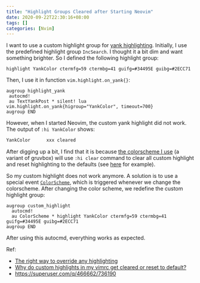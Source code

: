 ```yaml
---
title: "Highlight Groups Cleared after Starting Neovim"
date: 2020-09-22T22:30:16+08:00
tags: []
categories: [Nvim]
---
```


I want to use a custom highlight group for [yank highlighting](https://neovim.io/doc/user/lua.html#lua-highlight).
Initially, I use the predefined highlight group `IncSearch`. I thought it a bit
dim and want something brighter. So I defined the following highlight group:

<!--more-->

```vim
highlight YankColor ctermfg=59 ctermbg=41 guifg=#34495E guibg=#2ECC71
```

Then, I use it in function `vim.highlight.on_yank{}`:

```vim
augroup highlight_yank
 autocmd!
 au TextYankPost * silent! lua vim.highlight.on_yank{higroup="YankColor", timeout=700}
augroup END
```

However, when I started Neovim, the custom yank highlight did not work. The
output of `:hi YankColor` shows:

```txt
YankColor      xxx cleared
```

After digging up a bit, I find that it is because [the colorscheme I use](https://github.com/lifepillar/vim-gruvbox8)
(a variant of gruvbox) will use `:hi clear` command to clear all custom
highlight and reset highlighting to the defaults (see [here](https://github.com/lifepillar/vim-gruvbox8/blob/master/colors/gruvbox8.vim#L11) for example).

So my custom highlight does not work anymore. A solution is to use a special
event [`ColorScheme`](https://neovim.io/doc/user/autocmd.html#ColorScheme),
which is triggered whenever we change the colorscheme. After changing the color
scheme, we redefine the custom highlight group:

```vim
augroup custom_highlight
  autocmd!
  au ColorScheme * highlight YankColor ctermfg=59 ctermbg=41 guifg=#34495E guibg=#2ECC71
augroup END
```

After using this autocmd, everything works as expected.

Ref:

+ [The right way to override any highlighting](https://gist.github.com/romainl/379904f91fa40533175dfaec4c833f2f)
+ [Why do custom highlights in my vimrc get cleared or reset to default?](https://vi.stackexchange.com/q/3355/15292)
+ https://superuser.com/q/466662/736190

